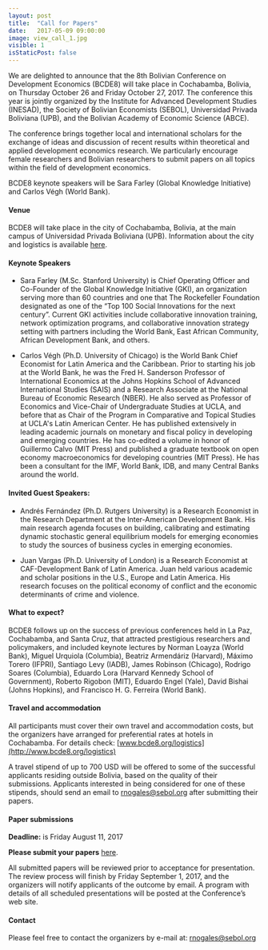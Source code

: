 ```yaml
---
layout: post
title:  "Call for Papers"
date:   2017-05-09 09:00:00
image: view_call_1.jpg
visible: 1
isStaticPost: false
---
```

We are delighted to announce that the 8th Bolivian Conference on Development Economics (BCDE8) will take place in Cochabamba, Bolivia, on Thursday October 26 and Friday October 27, 2017. The conference this year is jointly organized by the Institute for Advanced Development Studies (INESAD), the Society of Bolivian Economists (SEBOL), Universidad Privada Boliviana (UPB), and the Bolivian Academy of Economic Science (ABCE).

The conference brings together local and international scholars for the exchange of ideas and discussion of recent results within theoretical and applied development economics research. We particularly encourage female researchers and Bolivian researchers to submit papers on all topics within the field of development economics.

BCDE8 keynote speakers will be Sara Farley (Global Knowledge Initiative) and Carlos Végh (World Bank).

#### Venue
BCDE8 will take place in the city of Cochabamba, Bolivia, at the main campus of Universidad Privada Boliviana (UPB).
Information about the city and logistics is available [here](/logistics).  

#### Keynote Speakers

* Sara Farley (M.Sc. Stanford University) is Chief Operating Officer and Co-Founder of the Global Knowledge Initiative (GKI), an organization serving more than 60 countries and one that The Rockefeller Foundation designated as one of the “Top 100 Social Innovations for the next century”. Current GKI activities include collaborative innovation training, network optimization programs, and collaborative innovation strategy setting with partners including the World Bank, East African Community, African Development Bank, and others.

* Carlos Végh (Ph.D. University of Chicago) is the World Bank Chief Economist for Latin America and the Caribbean. Prior to starting his job at the World Bank, he was the Fred H. Sanderson Professor of International Economics at the Johns Hopkins School of Advanced International Studies (SAIS) and a Research Associate at the National Bureau of Economic Research (NBER). He also served as Professor of Economics and Vice-Chair of Undergraduate Studies at UCLA, and before that as Chair of the Program in Comparative and Topical Studies at UCLA's Latin American Center. He has published extensively in leading academic journals on monetary and fiscal policy in developing and emerging countries. He has co-edited a volume in honor of Guillermo Calvo (MIT Press) and  published a graduate textbook on open economy macroeconomics for developing countries (MIT Press). He has been a consultant for the IMF, World Bank, IDB, and many Central Banks around the world.

#### Invited Guest Speakers:

* Andrés Fernández (Ph.D. Rutgers University) is a Research Economist in the Research Department at the Inter-American Development Bank. His main research agenda focuses on building, calibrating and estimating dynamic stochastic general equilibrium models for emerging economies to  study the sources of business cycles in emerging economies.

* Juan Vargas (Ph.D. University of London) is a Research Economist at CAF-Development Bank of Latin America. Juan held various academic and scholar positions in the U.S., Europe and Latin America. His research focuses on the political economy of conflict and the economic determinants of crime and violence.

#### What to expect?

BCDE8 follows up on the success of previous conferences held in La Paz, Cochabamba, and Santa Cruz, that attracted prestigious researchers and policymakers, and included keynote lectures by Norman Loayza (World Bank), Miguel Urquiola (Columbia), Beatriz Armendáriz (Harvard), Máximo Torero (IFPRI), Santiago Levy (IADB), James Robinson (Chicago), Rodrigo Soares (Columbia), Eduardo Lora (Harvard Kennedy School of Government), Roberto Rigobon (MIT), Eduardo Engel (Yale), David Bishai (Johns Hopkins), and Francisco H. G. Ferreira (World Bank).


#### Travel and accommodation

 All participants must cover their own travel and accommodation costs, but the organizers have arranged for preferential rates at hotels in Cochabamba. For details check: [www.bcde8.org/logistics](http://www.bcde8.org/logistics)

 A travel stipend of up to 700 USD will be offered to some of the successful applicants residing outside Bolivia, based on the quality of their submissions. Applicants interested in being considered for one of these stipends, should send an email to [rnogales@sebol.org](mailto:rnogales@sebol.org) after submitting their papers.


#### Paper submissions
__Deadline:__ is Friday August 11, 2017

__Please submit your papers__ [here](http://bit.ly/2r6pkd0). <br/>

All submitted papers will be reviewed prior to acceptance for presentation. The review process will finish by Friday September 1, 2017, and the organizers will notify applicants of the outcome by email. A program with details of all scheduled presentations will be posted at the Conference’s web site. <br/>


#### Contact
Please feel free to contact the organizers by e-mail at: [rnogales@sebol.org](mailto:rnogales@sebol.org)
